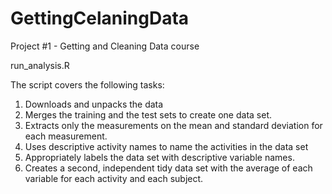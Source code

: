 GettingCelaningData
===================

Project #1 - Getting and Cleaning Data course

run_analysis.R

The script covers the following tasks:
1. Downloads and unpacks the data
2. Merges the training and the test sets to create one data set.
2. Extracts only the measurements on the mean and standard deviation for each measurement. 
3. Uses descriptive activity names to name the activities in the data set
4. Appropriately labels the data set with descriptive variable names. 
5. Creates a second, independent tidy data set with the average of each variable for each activity and each subject. 
